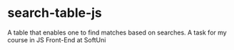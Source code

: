 # search-table-js

A table that enables one to find matches based on searches. A task for my course in JS Front-End at SoftUni
